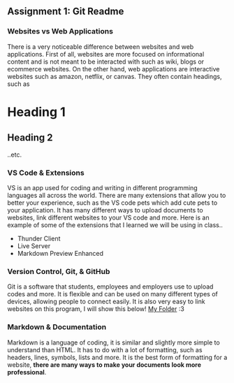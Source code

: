 ## Assignment 1: Git Readme

### Websites vs Web Applications

There is a very noticeable difference between websites and web applications. First of all, websites are more focused on informational content and is not meant to be interacted with such as wiki, blogs or ecommerce websites. On the other hand, web applications are interactive websites such as amazon, netflix, or canvas. They often contain headings, such as 
# Heading 1
## Heading 2 
..etc. 

### VS Code & Extensions

VS is an app used for coding and writing in different programming languages all across the world. There are many extensions that allow you to better your experience, such as the VS code pets which add cute pets to your application. It has many different ways to upload documents to websites, link different websites to your VS code and more. Here is an example of some of the extensions that I learned we will be using in class.. 
* Thunder Client
* Live Server
* Markdown Preview Enhanced

### Version Control, Git, & GitHub

Git is a software that students, employees and employers use to upload codes and more. It is flexible and can be used on many different types of devices, allowing people to connect easily. It is also very easy to link websites on this program, I will show this below! 
[My Folder](https://github.com/kemowry/Spring-2025) :3

### Markdown & Documentation

Markdown is a language of coding, it is similar and slightly more simple to understand than HTML. It has to do with a lot of formatting, such as headers, lines, symbols, lists and more. It is the best form of formatting for a website, **there are many ways to make your documents look more professional**.